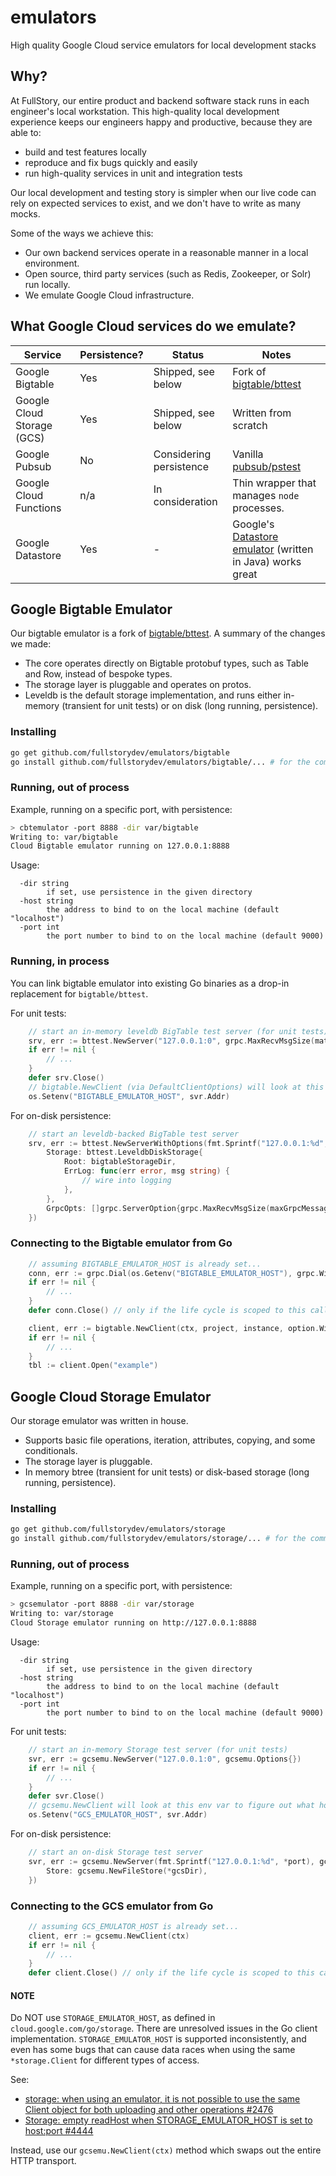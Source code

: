 # emulators
High quality Google Cloud service emulators for local development stacks

## Why?

At FullStory, our entire product and backend software stack runs in each engineer's local workstation. This high-quality local development experience keeps our engineers happy and productive, because they are able to:

- build and test features locally
- reproduce and fix bugs quickly and easily
- run high-quality services in unit and integration tests

Our local development and testing story is simpler when our live code can rely on expected services to exist, and we don't have to write as many mocks.

Some of the ways we achieve this:

- Our own backend services operate in a reasonable manner in a local environment.
- Open source, third party services (such as Redis, Zookeeper, or Solr) run locally.
- We emulate Google Cloud infrastructure.

## What Google Cloud services do we emulate?

| Service                    | Persistence? | Status                  | Notes                                                                                                                         |
|----------------------------|--------------|-------------------------|-------------------------------------------------------------------------------------------------------------------------------|
| Google Bigtable            | Yes          | Shipped, see below      | Fork of [bigtable/bttest](https://github.com/googleapis/google-cloud-go/tree/master/bigtable/bttest)                          |
| Google Cloud Storage (GCS) | Yes          | Shipped, see below      | Written from scratch                                                                                                          |
| Google Pubsub              | No           | Considering persistence | Vanilla [pubsub/pstest](https://github.com/googleapis/google-cloud-go/tree/master/pubsub/pstest)                              |
| Google Cloud Functions     | n/a          | In consideration        | Thin wrapper that manages `node` processes.                                                                                   |
| Google Datastore           | Yes          | -                       | Google's [Datastore emulator](https://cloud.google.com/datastore/docs/tools/datastore-emulator) (written in Java) works great |

## Google Bigtable Emulator

Our bigtable emulator is a fork of [bigtable/bttest](https://github.com/googleapis/google-cloud-go/tree/master/bigtable/bttest).  A summary of the changes we made:
- The core operates directly on Bigtable protobuf types, such as Table and Row, instead of bespoke types.
- The storage layer is pluggable and operates on protos.
- Leveldb is the default storage implementation, and runs either in-memory (transient for unit tests) or on disk (long running, persistence).

### Installing

```sh
go get github.com/fullstorydev/emulators/bigtable
go install github.com/fullstorydev/emulators/bigtable/... # for the command-line `cbtemulator`
```

### Running, out of process

Example, running on a specific port, with persistence:
```sh
> cbtemulator -port 8888 -dir var/bigtable
Writing to: var/bigtable
Cloud Bigtable emulator running on 127.0.0.1:8888
```

Usage:
```
  -dir string
    	if set, use persistence in the given directory
  -host string
    	the address to bind to on the local machine (default "localhost")
  -port int
    	the port number to bind to on the local machine (default 9000)
```

### Running, in process

You can link bigtable emulator into existing Go binaries as a drop-in replacement for `bigtable/bttest`.

For unit tests:
```go
	// start an in-memory leveldb BigTable test server (for unit tests)
	srv, err := bttest.NewServer("127.0.0.1:0", grpc.MaxRecvMsgSize(math.MaxInt32))
	if err != nil { 
		// ...
	}
	defer srv.Close()
	// bigtable.NewClient (via DefaultClientOptions) will look at this env var to figure out what host to talk to
	os.Setenv("BIGTABLE_EMULATOR_HOST", svr.Addr)
```

For on-disk persistence:
```go
	// start an leveldb-backed BigTable test server
	srv, err := bttest.NewServerWithOptions(fmt.Sprintf("127.0.0.1:%d", *btport), bttest.Options{
		Storage: bttest.LeveldbDiskStorage{
			Root: bigtableStorageDir,
			ErrLog: func(err error, msg string) {
				// wire into logging
			},
		},
		GrpcOpts: []grpc.ServerOption{grpc.MaxRecvMsgSize(maxGrpcMessageSize)},
	})
```

### Connecting to the Bigtable emulator from Go

```go
	// assuming BIGTABLE_EMULATOR_HOST is already set...
	conn, err := grpc.Dial(os.Getenv("BIGTABLE_EMULATOR_HOST"), grpc.WithInsecure())
	if err != nil {
		// ...
	}
	defer conn.Close() // only if the life cycle is scoped to this call

	client, err := bigtable.NewClient(ctx, project, instance, option.WithGRPCConn(conn))
	if err != nil {
		// ...
	}
	tbl := client.Open("example")
```

## Google Cloud Storage Emulator

Our storage emulator was written in house.
- Supports basic file operations, iteration, attributes, copying, and some conditionals.
- The storage layer is pluggable.
- In memory btree (transient for unit tests) or disk-based storage (long running, persistence).

### Installing

```sh
go get github.com/fullstorydev/emulators/storage
go install github.com/fullstorydev/emulators/storage/... # for the command-line `gcsemulator`
```

### Running, out of process

Example, running on a specific port, with persistence:
```sh
> gcsemulator -port 8888 -dir var/storage
Writing to: var/storage
Cloud Storage emulator running on http://127.0.0.1:8888
```

Usage:
```
  -dir string
    	if set, use persistence in the given directory
  -host string
    	the address to bind to on the local machine (default "localhost")
  -port int
    	the port number to bind to on the local machine (default 9000)
```

For unit tests:
```go
	// start an in-memory Storage test server (for unit tests)
	svr, err := gcsemu.NewServer("127.0.0.1:0", gcsemu.Options{})
	if err != nil {
		// ...
	}
	defer svr.Close()
	// gcsemu.NewClient will look at this env var to figure out what host/port to talk to
	os.Setenv("GCS_EMULATOR_HOST", svr.Addr)
```

For on-disk persistence:
```go
	// start an on-disk Storage test server
	svr, err := gcsemu.NewServer(fmt.Sprintf("127.0.0.1:%d", *port), gcsemu.Options{
		Store: gcsemu.NewFileStore(*gcsDir),
	})
```

### Connecting to the GCS emulator from Go

```go
	// assuming GCS_EMULATOR_HOST is already set...
	client, err := gcsemu.NewClient(ctx)
	if err != nil {
		// ...
	}
	defer client.Close() // only if the life cycle is scoped to this call
```

#### NOTE ####

Do NOT use `STORAGE_EMULATOR_HOST`, as defined in `cloud.google.com/go/storage`.  There are unresolved issues in the Go
client implementation.  `STORAGE_EMULATOR_HOST` is supported inconsistently, and even has some bugs that can cause
data races when using the same `*storage.Client` for different types of access.

See:
- [storage: when using an emulator, it is not possible to use the same Client object for both uploading and other operations #2476](https://github.com/googleapis/google-cloud-go/issues/2476)
- [Storage: empty readHost when STORAGE_EMULATOR_HOST is set to host:port #4444](https://github.com/googleapis/google-cloud-go/issues/4444)

Instead, use our `gcsemu.NewClient(ctx)` method which swaps out the entire HTTP transport.
